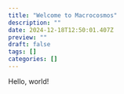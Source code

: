 ```yaml
---
title: "Welcome to Macrocosmos"
description: ""
date: 2024-12-18T12:50:01.407Z
preview: ""
draft: false
tags: []
categories: []
---
```



Hello, world!
